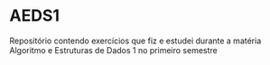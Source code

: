 # AEDS1
Repositório contendo exercícios que fiz e estudei durante a matéria Algoritmo e Estruturas de Dados 1 no primeiro semestre
